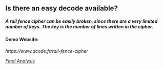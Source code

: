<h2> Is there an easy decode available?
  <h5> A rail fence cipher can be easily broken, since there are a very limited number of keys. The key is the number of lines written in the cipher.
    
    
<h4> Demo Website: 
    <h6> https://www.dcode.fr/rail-fence-cipher
      
[Final Analysis](rail-fence_finalanalysis.md)
